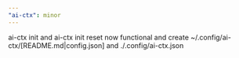 ```yaml
---
"ai-ctx": minor
---
```


ai-ctx init and ai-ctx init reset now functional and create ~/.config/ai-ctx/[README.md|config.json] and ./.config/ai-ctx.json
